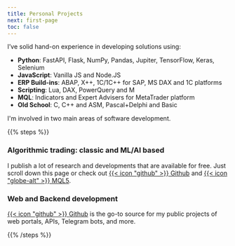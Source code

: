 ```yaml
---
title: Personal Projects
next: first-page
toc: false
---
```


I’ve solid hand-on experience in developing solutions using:
- **Python**: FastAPI, Flask, NumPy, Pandas, Jupiter, TensorFlow, Keras, Selenium
- **JavaScript**: Vanilla JS and Node.JS
- **ERP Build-ins**: ABAP, X++, 1C/1C++ for SAP, MS DAX and 1C platforms
- **Scripting**: Lua, DAX, PowerQuery and M
- **MQL**: Indicators and Expert Advisers for MetaTrader platform
- **Old School**: C, C++ and ASM, Pascal+Delphi and Basic

I'm involved in two main areas of software development.

{{% steps %}}

### Algorithmic trading: classic and ML/AI based

I publish a lot of research and developments that are available for free. 
Just scroll down this page or check out  [{{< icon "github" >}} Github](https://github.com/sournk) and [{{< icon "globe-alt" >}} MQL5](https://www.mql5.com/en/users/deniskislitsyn).

### Web and Backend development

[{{< icon "github" >}} Github](https://github.com/sournk) is the go-to source for my public projects of web portals, APIs, Telegram bots, and more.


{{% /steps %}}



